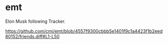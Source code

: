 # emt
Elon Musk following Tracker.

https://github.com/cmj/emt/blob/4557f9300cbbb5e1401f9c1a4423f1b2eed80152/friends.diff#L1-L50
